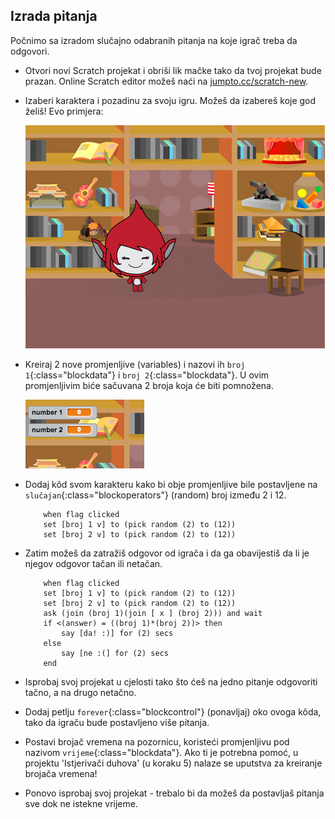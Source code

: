 ## Izrada pitanja

Počnimo sa izradom slučajno odabranih pitanja na koje igrač treba da odgovori.

+ Otvori novi Scratch projekat i obriši lik mačke tako da tvoj projekat bude prazan. Online Scratch editor možeš naći na <a href="http://jumpto.cc/scratch-new" target="_blank">jumpto.cc/scratch-new</a>.

+ Izaberi karaktera i pozadinu za svoju igru. Možeš da izabereš koje god želiš! Evo primjera:
    
    ![screenshot](images/brain-setting.png)

+ Kreiraj 2 nove promjenljive (variables) i nazovi ih `broj 1`{:class="blockdata"} i `broj 2`{:class="blockdata"}. U ovim promjenljivim biće sačuvana 2 broja koja će biti pomnožena.
    
    ![screenshot](images/brain-variables.png)

+ Dodaj kôd svom karakteru kako bi obje promjenljive bile postavljene na `slučajan`{:class="blockoperators"} (random) broj između 2 i 12. 
    
    ```blocks
        when flag clicked
        set [broj 1 v] to (pick random (2) to (12))
        set [broj 2 v] to (pick random (2) to (12))
    ```

+ Zatim možeš da zatražiš odgovor od igrača i da ga obavijestiš da li je njegov odgovor tačan ili netačan.
    
    ```blocks
        when flag clicked
        set [broj 1 v] to (pick random (2) to (12))
        set [broj 2 v] to (pick random (2) to (12))
        ask (join (broj 1)(join [ x ] (broj 2))) and wait
        if <(answer) = ((broj 1)*(broj 2))> then
            say [da! :)] for (2) secs
        else
            say [ne :(] for (2) secs
        end
    ```

+ Isprobaj svoj projekat u cjelosti tako što ćeš na jedno pitanje odgovoriti tačno, a na drugo netačno.

+ Dodaj petlju `forever`{:class="blockcontrol"} (ponavljaj) oko ovoga kôda, tako da igraču bude postavljeno više pitanja.

+ Postavi brojač vremena na pozornicu, koristeći promjenljivu pod nazivom `vrijeme`{:class="blockdata"}. Ako ti je potrebna pomoć, u projektu 'Istjerivači duhova' (u koraku 5) nalaze se uputstva za kreiranje brojača vremena!

+ Ponovo isprobaj svoj projekat - trebalo bi da možeš da postavljaš pitanja sve dok ne istekne vrijeme.